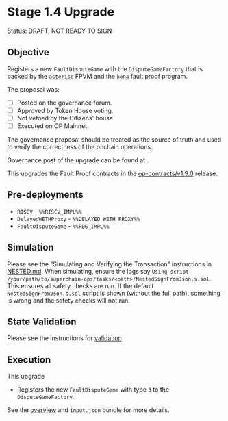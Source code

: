 # Stage 1.4 Upgrade

Status: DRAFT, NOT READY TO SIGN

## Objective

Registers a new `FaultDisputeGame` with the `DisputeGameFactory` that is backed by the [`asterisc`][asterisc] FPVM and
the [`kona`][kona] fault proof program.

The proposal was:

- [ ] Posted on the governance forum.
- [ ] Approved by Token House voting.
- [ ] Not vetoed by the Citizens' house.
- [ ] Executed on OP Mainnet.

The governance proposal should be treated as the source of truth and used to verify the correctness of the onchain operations.

Governance post of the upgrade can be found at <placeholder>.

This upgrades the Fault Proof contracts in the
[op-contracts/v1.9.0](https://github.com/ethereum-optimism/optimism/tree/op-contracts/v1.9.0-rc.3) release.

## Pre-deployments

- `RISCV` - `%%RISCV_IMPL%%`
- `DelayedWETHProxy` - `%%DELAYED_WETH_PROXY%%`
- `FaultDisputeGame` - `%%FDG_IMPL%%`

## Simulation

Please see the "Simulating and Verifying the Transaction" instructions in [NESTED.md](../../../NESTED.md).
When simulating, ensure the logs say `Using script /your/path/to/superchain-ops/tasks/<path>/NestedSignFromJson.s.sol`.
This ensures all safety checks are run. If the default `NestedSignFromJson.s.sol` script is shown (without the full path), something is wrong and the safety checks will not run.

## State Validation

Please see the instructions for [validation](./VALIDATION.md).

## Execution

This upgrade
* Registers the new `FaultDisputeGame` with type `3` to the `DisputeGameFactory`.

See the [overview](./OVERVIEW.md) and `input.json` bundle for more details.

[asterisc]: https://github.com/ethereum-optimism/asterisc
[kona]: https://github.com/anton-rs/kona
